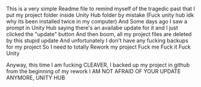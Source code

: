 This is a very simple Readme file to remind myself of the tragedic past that I put my project folder inside Unity Hub folder by mistake
(Fuck unity hub idk why its been installed twice in my computer)
And Some days ago I saw a prompt in Unity Hub saying there's an availabe update for it and I just clicked the "update" button
And then boom, all my project files are deleted by this stupid update
And unfortunately I don't have any fucking backups for my project
So I need to totally Rework my project
Fuck me
Fuck it
Fuck Unity

Anyway, this time I am fucking CLEAVER, I backed up my project in github from the beginning of my rework
I AM NOT AFRAID OF YOUR UPDATE ANYMORE, UNITY HUB
